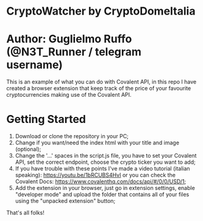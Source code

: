 # CryptoWatcher by CryptoDomeItalia
# Author: Guglielmo Ruffo (@N3T_Runner / telegram username)

This is an example of what you can do with Covalent API, in this repo I have created a browser extension that keep track of the price of your favourite cryptocurrencies making use of the Covalent API.

# Getting Started

1. Download or clone the repository in your PC;
2. Change if you want/need the index html with your title and image (optional);
3. Change the '...' spaces in the script.js file, you have to set your Covalent API, set the correct endpoint, choose the crypto ticker you want to add;
4. If you have trouble with these points I've made a video tutorial (italian speaking): https://youtu.be/1bRCUBS4HvI or you can check the Covalent Docs: https://www.covalenthq.com/docs/api/#/0/0/USD/1;
5. Add the extension in your browser, just go in extension settings, enable "developer mode" and upload the folder that contains all of your files using the "unpacked extension" button;

That's all folks!

